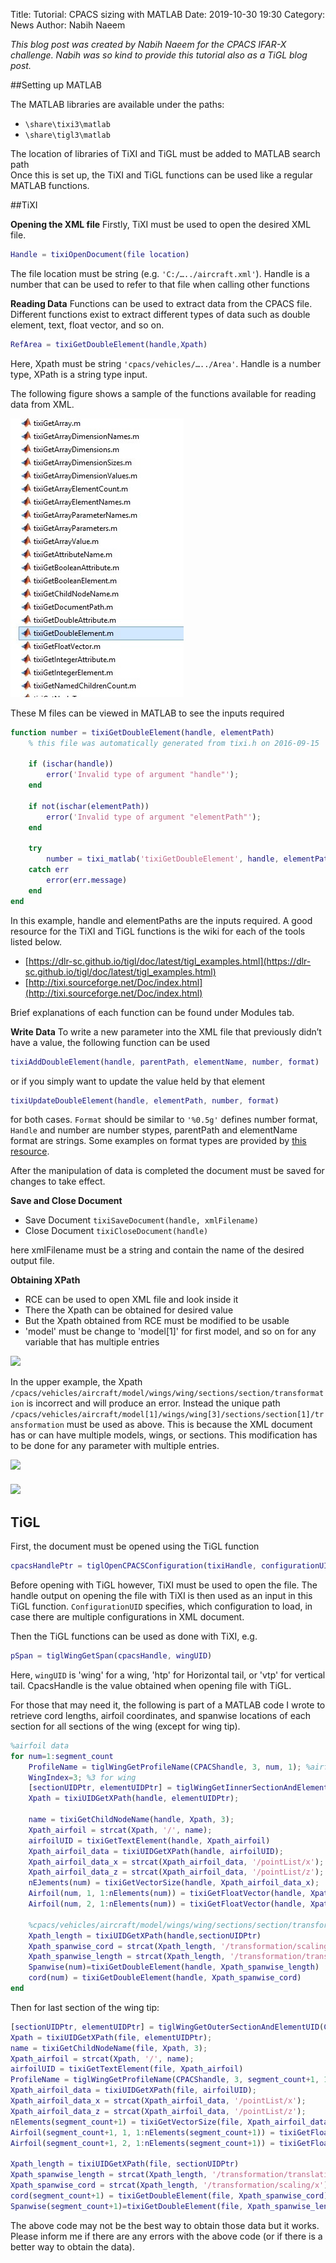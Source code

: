 Title: Tutorial: CPACS sizing with MATLAB 
Date: 2019-10-30 19:30
Category: News
Author: Nabih Naeem

*This blog post was created by Nabih Naeem for the CPACS IFAR-X challenge. Nabih was so kind to provide this tutorial also as a TiGL blog post.*

##Setting up MATLAB

The MATLAB libraries are available under the paths: 

 - ``\share\tixi3\matlab``
 - ``\share\tigl3\matlab``
 
The location of libraries of  TiXI and TiGL must be added to MATLAB search path  
Once this is set up, the TiXI and TiGL functions can be used like a regular MATLAB functions.


##TiXI
 
**Opening the XML file**
Firstly, TiXI must be used to open the desired XML file.  

```matlab
Handle = tixiOpenDocument(file location)  
```
The file location must be string (e.g. ```'C:/…../aircraft.xml'```). 
Handle is a number that can be used to refer to that file when calling other functions  

**Reading Data**
Functions can be used to extract data from the CPACS file.
Different functions exist to extract different types of data such as double element, text, float vector, and so on.  

```matlab
RefArea = tixiGetDoubleElement(handle,Xpath) 
```

Here, Xpath must be string ```'cpacs/vehicles/…../Area'```.
Handle is a number type,  XPath is a string type input.

The following figure shows a sample of the functions available for reading data from XML.


<img src="images/matlab-tutorial/TixiFolderContents.jpg"/>

These M files can be viewed in MATLAB to see the inputs required  

```matlab
function number = tixiGetDoubleElement(handle, elementPath)
    % this file was automatically generated from tixi.h on 2016-09-15
 
    if (ischar(handle))
        error('Invalid type of argument "handle"');
    end
 
    if not(ischar(elementPath))
        error('Invalid type of argument "elementPath"');
    end
 
    try
        number = tixi_matlab('tixiGetDoubleElement', handle, elementPath);
    catch err
        error(err.message)
    end
end
```

In this example, handle and elementPaths are the inputs required.
A good resource for the TiXI and TiGL functions is the wiki for each of the tools listed below.

 - [https://dlr-sc.github.io/tigl/doc/latest/tigl_examples.html](https://dlr-sc.github.io/tigl/doc/latest/tigl_examples.html)
 - [http://tixi.sourceforge.net/Doc/index.html](http://tixi.sourceforge.net/Doc/index.html)  
 
Brief explanations of each function can be found under Modules tab.

**Write Data**
To write a new parameter into the XML file that previously didn’t have a value, the following function can be used

```matlab
tixiAddDoubleElement(handle, parentPath, elementName, number, format) 
```

or if you simply want to update the value held by that element 

```matlab
tixiUpdateDoubleElement(handle, elementPath, number, format)
```

for both cases. ```Format``` should be similar to ```'%0.5g'``` defines  number format,
```Handle``` and number are number stypes, parentPath  and elementName format are strings.
Some examples on format types are provided by [this resource](https://www.mathworks.com/help/matlab/ref/sprintf.html?searchHighlight=%250.5f&s_tid=doc_srchtitle).

After the manipulation of data is completed the document must be saved for changes to take effect.

**Save and Close Document**
  
 - Save Document ```tixiSaveDocument(handle, xmlFilename)```  
 - Close Document ```tixiCloseDocument(handle)```
   
here xmlFilename must be a string and contain the name of the desired output file.

**Obtaining XPath**

 - RCE can be used to open XML file and look inside it 
 - There the Xpath can be obtained for desired value  
 - But the Xpath obtained from RCE must be modified to be usable  
 - 'model' must be change to 'model[1]' for first model, and so on for any variable that has multiple entries 
 
 
 <img src="images/matlab-tutorial/XpathFromRCE.png"/>
 
 In the upper example, the Xpath ``/cpacs/vehicles/aircraft/model/wings/wing/sections/section/transformation``
 is incorrect and will produce an error. Instead the unique path ```/cpacs/vehicles/aircraft/model[1]/wings/wing[3]/sections/section[1]/transformation```
 must be used as above. This is because the XML document has or can have multiple models, wings, or sections.
 This modification has to be done for any parameter with multiple entries. 
 
 <div class="row">
	<div class="col-12 col-sm-6">
		<img src="images/matlab-tutorial/AllWings.jpg"/>
	</div>
	<div class="col-12 col-sm-6">
		<img style="margin-top: 20px" src="images/matlab-tutorial/AllSections.jpg"/>
	</div>
</div>

## TiGL

First, the document must be opened using the TiGL function 

```matlab
cpacsHandlePtr = tiglOpenCPACSConfiguration(tixiHandle, configurationUID)
```

Before opening with TiGL however, TiXI must be used to open the file. The handle output on opening the file with TiXI is then used as an input in this TiGL function. ``ConfigurationUID`` specifies, which configuration to load, in case there are multiple configurations in XML document.

Then the TiGL functions can be used as done with TiXI, e.g.

```matlab
pSpan = tiglWingGetSpan(cpacsHandle, wingUID) 
```

Here, ``wingUID`` is 'wing' for a wing, 'htp' for Horizontal tail, or 'vtp' for vertical tail. CpacsHandle is the value obtained when opening file with TiGL.

For those that may need it, the following is part of a MATLAB code I wrote to retrieve cord lengths, airfoil coordinates, and spanwise locations of each section for all sections of the wing (except for wing tip). 

```matlab
%airfoil data
for num=1:segment_count
	ProfileName = tiglWingGetProfileName(CPACShandle, 3, num, 1); %airfoil name
	WingIndex=3; %3 for wing
	[sectionUIDPtr, elementUIDPtr] = tiglWingGetIinnerSectionAndElementUID(CPACShandle, WingIndex, num)
	Xpath = tixiUIDGetXPath(handle, elementUIDPtr);

	name = tixiGetChildNodeName(handle, Xpath, 3);
	Xpath_airfoil = strcat(Xpath, '/', name);
	airfoilUID = tixiGetTextElement(handle, Xpath_airfoil)
	Xpath_airfoil_data = tixiUIDGetXPath(handle, airfoilUID);
	Xpath_airfoil_data_x = strcat(Xpath_airfoil_data, '/pointList/x');
	Xpath_airfoil_data_z = strcat(Xpath_airfoil_data, '/pointList/z');
	nEJements(num) = tixiGetVectorSize(handle, Xpath_airfoil_data_x);
	Airfoil(num, 1, 1:nElements(num)) = tixiGetFloatVector(handle, Xpath_airfoil_data_x, nElements(num));
	Airfoil(num, 2, 1:nElements(num)) = tixiGetFloatVector(handle, Xpath_airfoil_data_z, nElements(num));

	%cpacs/vehicles/aircraft/model/wings/wing/sections/section/transformation/translation/y
	Xpath_length = tixiUIDGetXPath(handle,sectionUIDPtr)
	Xpath_spanwise_cord = strcat(Xpath_length, '/transformation/scaling/x')
	Xpath_spanwise_length = strcat(Xpath_length, '/transformation/translation/y')
	Spanwise(num)=tixiGetDoubleElement(handle, Xpath_spanwise_length)
	cord(num) = tixiGetDoubleElement(handle, Xpath_spanwise_cord)
end
```

Then for last section of the wing tip:

```matlab
[sectionUIDPtr, elementUIDPtr] = tiglWingGetOuterSectionAndElementUID(CPACShandle, WingIndex, segment_count)
Xpath = tixiUIDGetXPath(file, elementUIDPtr);
name = tixiGetChildNodeName(file, Xpath, 3);
Xpath_airfoil = strcat(Xpath, '/', name);
airfoilUID = tixiGetTextElement(file, Xpath_airfoil)
ProfileName = tiglWingGetProfileName(CPACShandle, 3, segment_count+1, 1) %airfoil name 
Xpath_airfoil_data = tixiUIDGetXPath(file, airfoilUID);
Xpath_airfoil_data_x = strcat(Xpath_airfoil_data, '/pointList/x');
Xpath_airfoil_data_z = strcat(Xpath_airfoil_data, '/pointList/z');
nElements(segment_count+1) = tixiGetVectorSize(file, Xpath_airfoil_data_x);
Airfoil(segment_count+1, 1, 1:nElements(segment_count+1)) = tixiGetFloatVector(file,Xpath_airfoil_data_x, nElements(segment_count+1));
Airfoil(segment_count+1, 2, 1:nElements(segment_count+1)) = tixiGetFloatVector(file,Xpath_airfoil_data_z, nElements(segment_count+1));
 
Xpath_length = tixiUIDGetXPath(file, sectionUIDPtr)
Xpath_spanwise_length = strcat(Xpath_length, '/transformation/translation/y')
Xpath_spanwise_cord = strcat(Xpath_length, '/transformation/scaling/x')
cord(segment_count+1) = tixiGetDoubleElement(file, Xpath_spanwise_cord)
Spanwise(segment_count+1)=tixiGetDoubleElement(file, Xpath_spanwise_length)
```

The above code may not be the best way to obtain those data but it works.  Please inform me if there are any errors with the above code (or if there is a better way to obtain the data).